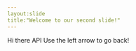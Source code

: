 ```yaml
---
layout:slide
title:"Welcome to our second slide!"
---
```

Hi there API
Use the left arrow to go back!
